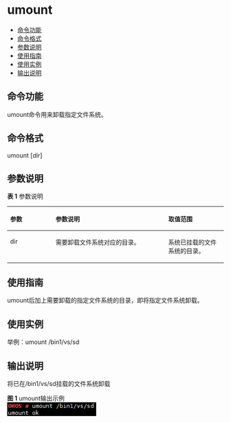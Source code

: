 # umount<a name="ZH-CN_TOPIC_0000001179965855"></a>

-   [命令功能](#section365125133520)
-   [命令格式](#section9615254123512)
-   [参数说明](#section63446577355)
-   [使用指南](#section92931509368)
-   [使用实例](#section144311323616)
-   [输出说明](#section360525113611)

## 命令功能<a name="section365125133520"></a>

umount命令用来卸载指定文件系统。

## 命令格式<a name="section9615254123512"></a>

umount \[_dir_\]

## 参数说明<a name="section63446577355"></a>

**表 1**  参数说明

<a name="table1713mcpsimp"></a>
<table><thead align="left"><tr id="row1719mcpsimp"><th class="cellrowborder" valign="top" width="21%" id="mcps1.2.4.1.1"><p id="p1721mcpsimp"><a name="p1721mcpsimp"></a><a name="p1721mcpsimp"></a>参数</p>
</th>
<th class="cellrowborder" valign="top" width="52%" id="mcps1.2.4.1.2"><p id="p1723mcpsimp"><a name="p1723mcpsimp"></a><a name="p1723mcpsimp"></a>参数说明</p>
</th>
<th class="cellrowborder" valign="top" width="27%" id="mcps1.2.4.1.3"><p id="p1725mcpsimp"><a name="p1725mcpsimp"></a><a name="p1725mcpsimp"></a>取值范围</p>
</th>
</tr>
</thead>
<tbody><tr id="row1726mcpsimp"><td class="cellrowborder" valign="top" width="21%" headers="mcps1.2.4.1.1 "><p id="p1728mcpsimp"><a name="p1728mcpsimp"></a><a name="p1728mcpsimp"></a>dir</p>
</td>
<td class="cellrowborder" valign="top" width="52%" headers="mcps1.2.4.1.2 "><p id="p1730mcpsimp"><a name="p1730mcpsimp"></a><a name="p1730mcpsimp"></a>需要卸载文件系统对应的目录。</p>
</td>
<td class="cellrowborder" valign="top" width="27%" headers="mcps1.2.4.1.3 "><p id="p1732mcpsimp"><a name="p1732mcpsimp"></a><a name="p1732mcpsimp"></a>系统已挂载的文件系统的目录。</p>
</td>
</tr>
</tbody>
</table>

## 使用指南<a name="section92931509368"></a>

umount后加上需要卸载的指定文件系统的目录，即将指定文件系统卸载。

## 使用实例<a name="section144311323616"></a>

举例：umount /bin1/vs/sd

## 输出说明<a name="section360525113611"></a>

将已在/bin1/vs/sd挂载的文件系统卸载

**图 1**  umount输出示例<a name="fig2304134118557"></a>  
![](figure/umount输出示例.png "umount输出示例")

